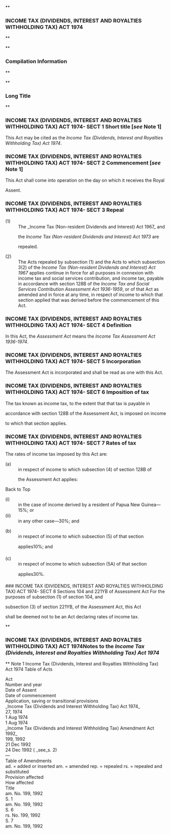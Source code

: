 **

###  INCOME TAX (DIVIDENDS, INTEREST AND ROYALTIES WITHHOLDING TAX) ACT 1974 
**


**

###  Compilation Information 
**








**

###  Long Title 
**
###  INCOME TAX (DIVIDENDS, INTEREST AND ROYALTIES WITHHOLDING TAX) ACT 1974- SECT 1  Short title [_see_ Note 1] 
This Act may be cited as the _Income Tax (Dividends, Interest and Royalties Withholding Tax) Act 1974_.

 
###  INCOME TAX (DIVIDENDS, INTEREST AND ROYALTIES WITHHOLDING TAX) ACT 1974- SECT 2  Commencement [_see_ Note 1] 
This Act shall come into operation on the day on which it receives the Royal

Assent.

 
###  INCOME TAX (DIVIDENDS, INTEREST AND ROYALTIES WITHHOLDING TAX) ACT 1974- SECT 3  Repeal 
<dt>(1)</dt><dd>The _Income Tax (Non-resident Dividends and Interest) Act 1967_ and

the _Income Tax (Non-resident Dividends and Interest) Act 1973_ are

repealed.</dd> <dt>(2)</dt><dd>The Acts repealed by subsection&#160;(1) and the Acts to which subsection 3(2) of the _Income Tax (Non-resident Dividends and Interest) Act 1967_ applies continue in force for all purposes in connexion with income tax and social services contribution, and income tax, payable in accordance with section&#160;128B of the _Income Tax and Social Services Contribution Assessment Act 1936-1959_, or of that Act as amended and in force at any time, in respect of income to which that section applied that was derived before the commencement of this Act. </dd> 
###  INCOME TAX (DIVIDENDS, INTEREST AND ROYALTIES WITHHOLDING TAX) ACT 1974- SECT 4  Definition 
In this Act, the _Assessment Act_ means the _Income Tax Assessment Act 1936-1974_.

 
###  INCOME TAX (DIVIDENDS, INTEREST AND ROYALTIES WITHHOLDING TAX) ACT 1974- SECT 5  Incorporation 
The Assessment Act is incorporated and shall be read as one with this Act.

 
###  INCOME TAX (DIVIDENDS, INTEREST AND ROYALTIES WITHHOLDING TAX) ACT 1974- SECT 6  Imposition of tax 
The tax known as income tax, to the extent that that tax is payable in

accordance with section&#160;128B of the Assessment Act, is imposed on income

to which that section applies.

 
###  INCOME TAX (DIVIDENDS, INTEREST AND ROYALTIES WITHHOLDING TAX) ACT 1974- SECT 7  Rates of tax 
The rates of income tax imposed by this Act are:

 
<dl compact=""><dl compact="">

<dt>(a)</dt><dd>in respect of income to which subsection&#160;(4) of section&#160;128B of

the Assessment Act applies:

</dd>

</dl></dl>

Back to Top

<dl compact=""><dl compact=""><dl compact="">

<dt>(i)</dt><dd>in the case of income derived by a resident of Papua New Guinea&#151;15%; or</dd>

<dt>(ii)</dt><dd>in any other case&#151;30%; and

</dd>

</dl></dl></dl>
<dl compact=""><dl compact="">

<dt>(b)</dt><dd>in respect of income to which subsection&#160;(5) of that section

applies&#151;10%; and</dd>

<dt>(c)</dt><dd>in respect of income to which subsection&#160;(5A) of that section

applies&#151;30%.

</dd>

</dl></dl>
###  INCOME TAX (DIVIDENDS, INTEREST AND ROYALTIES WITHHOLDING TAX) ACT 1974- SECT 8  Sections&#160;104 and 221YB of Assessment Act 
For the purposes of subsection&#160;(1) of section&#160;104, and

subsection&#160;(3) of section&#160;221YB, of the Assessment Act, this Act

shall be deemed not to be an Act declaring rates of income tax.

 
**

###  INCOME TAX (DIVIDENDS, INTEREST AND ROYALTIES WITHHOLDING TAX) ACT 1974<centreit>Notes to the _Income Tax (Dividends, Interest and Royalties Withholding Tax) Act 1974_ </centreit>
**
Note 1
Income Tax (Dividends, Interest and Royalties Withholding Tax) Act 1974
Table of Acts
<tr align="left">
  <td colspan="1" align="left">
    <div>Act</div>

  </td>
  <td colspan="1" align="left">
    <div>Number 
and year</div>

  </td>
  <td colspan="1" align="left">
    <div>Date 
of Assent</div>

  </td>
  <td colspan="1" align="left">
    <div>Date of commencement</div>

  </td>
  <td colspan="1" align="left">
    <div>Application, saving or transitional provisions</div>

  </td>
</tr>
<tr align="left">
  <td colspan="1" align="left">
    <div>_Income Tax (Dividends and Interest Withholding Tax) Act 1974_</div>

  </td>
  <td colspan="1" align="left">
    <div>27, 1974</div>

  </td>
  <td colspan="1" align="left">
    <div>1 Aug 1974</div>

  </td>
  <td colspan="1" align="left">
    <div>1 Aug 1974</div>

  </td>
  <td colspan="1" align="left">

  </td>
</tr>
<tr align="left">
  <td colspan="1" align="left">
    <div>_Income Tax (Dividends and Interest Withholding Tax) Amendment Act 1992_</div>

  </td>
  <td colspan="1" align="left">
    <div>199, 1992</div>

  </td>
  <td colspan="1" align="left">
    <div>21 Dec 1992</div>

  </td>
  <td colspan="1" align="left">
    <div>24 Dec 1992 ( _see_s. 2)</div>

  </td>
  <td colspan="1" align="left">
    <div>&#151;</div>

  </td>
</tr>
Table of Amendments
<tr align="left">
  <td colspan="1" align="left">
    <div>ad. = added or inserted am. = amended rep. = repealed rs. = repealed and substituted</div>

  </td>
</tr>
<tr align="left">
  <td colspan="1" align="left">
    <div>Provision affected</div>

  </td>
  <td colspan="1" align="left">
    <div>How affected</div>

  </td>
</tr>
<tr align="left">
  <td colspan="1" align="left">
    <div>Title</div>

  </td>
  <td colspan="1" align="left">
    <div>am. No.&#160;199, 1992</div>

  </td>
</tr>
<tr align="left">
  <td colspan="1" align="left">
    <div>S. 1</div>

  </td>
  <td colspan="1" align="left">
    <div>am. No.&#160;199, 1992</div>

  </td>
</tr>
<tr align="left">
  <td colspan="1" align="left">
    <div>S. 6</div>

  </td>
  <td colspan="1" align="left">
    <div>rs. No.&#160;199, 1992</div>

  </td>
</tr>
<tr align="left">
  <td colspan="1" align="left">
    <div>S. 7</div>

  </td>
  <td colspan="1" align="left">
    <div>am. No.&#160;199, 1992</div>

  </td>
</tr>







